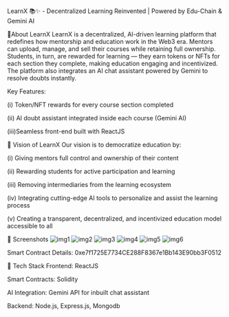 LearnX 📚✨ - 
      Decentralized Learning Reinvented | Powered by Edu-Chain & Gemini AI

🧠About LearnX
LearnX is a decentralized, AI-driven learning platform that redefines how mentorship and education work in the Web3 era. Mentors can upload, manage, and sell their courses while retaining full ownership. Students, in turn, are rewarded for learning — they earn tokens or NFTs for each section they complete, making education engaging and incentivized. The platform also integrates an AI chat assistant powered by Gemini to resolve doubts instantly.

Key Features:

(i) Token/NFT rewards for every course section completed

(ii) AI doubt assistant integrated inside each course (Gemini AI)

(iii)Seamless front-end built with ReactJS

🌟 Vision of LearnX
Our vision is to democratize education by:

(i) Giving mentors full control and ownership of their content

(ii) Rewarding students for active participation and learning

(iii) Removing intermediaries from the learning ecosystem

(iv) Integrating cutting-edge AI tools to personalize and assist the learning process

(v) Creating a transparent, decentralized, and incentivized education model accessible to all

📸 Screenshots
![img1](https://github.com/user-attachments/assets/7f8e9ea0-257c-4f40-8c38-9e07e75d760d)
![img2](https://github.com/user-attachments/assets/9a6785ca-fe25-4308-b5af-799ddd98d55d)
![img3](https://github.com/user-attachments/assets/33ac5865-5eee-4b90-8a3c-8a03c64d2637)
![img4](https://github.com/user-attachments/assets/15420aa0-9808-4a1b-8633-748da217cc97)
![img5](https://github.com/user-attachments/assets/fb1b4077-7a17-4fd1-b985-6a1b52c65c94)
![img6](https://github.com/user-attachments/assets/a9e039f3-90d2-4d0a-ba36-d6ab22e4ee96)

Smart Contract Details:
0xe7f1725E7734CE288F8367e1Bb143E90bb3F0512

🚀 Tech Stack
Frontend: ReactJS

Smart Contracts: Solidity 

AI Integration: Gemini API for inbuilt chat assistant

Backend: Node.js, Express.js, Mongodb







